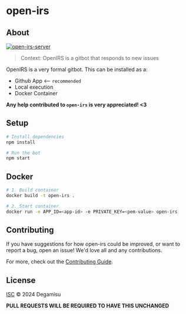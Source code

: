 # open-irs

## About

[![open-irs-server](https://github.com/Degamisu/open-irs/actions/workflows/main.yml/badge.svg?branch=main&event=workflow_dispatch)](https://github.com/Degamisu/open-irs/actions/workflows/main.yml)

>Context: OpenIRS is a gitbot that responds to new issues

OpenIRS is a very formal gitbot. This can be installed as a:

- Github App  <--   `recommended`
- Local execution
- Docker Container

**Any help contributed to `open-irs` is very appreciated! <3**

## Setup

```sh
# Install dependencies
npm install

# Run the bot
npm start
```

## Docker

```sh
# 1. Build container
docker build -t open-irs .

# 2. Start container
docker run -e APP_ID=<app-id> -e PRIVATE_KEY=<pem-value> open-irs
```

## Contributing

If you have suggestions for how open-irs could be improved, or want to report a bug, open an issue! We'd love all and any contributions.

For more, check out the [Contributing Guide](CONTRIBUTING.md).

## License

[ISC](LICENSE) © 2024 Degamisu

**PULL REQUESTS WILL BE REQUIRED TO HAVE THIS UNCHANGED**

